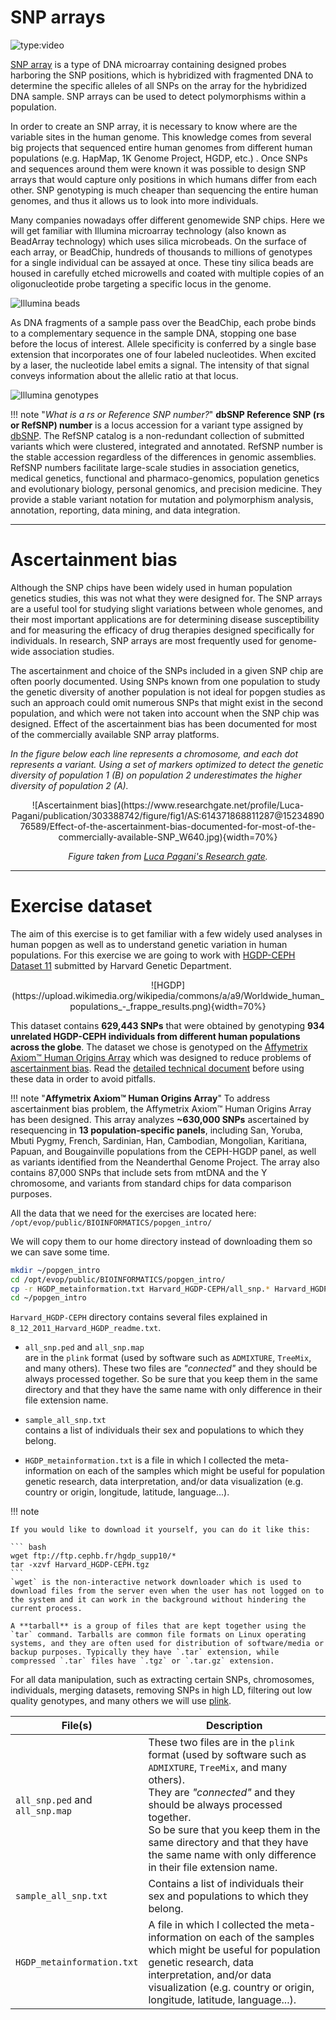# SNP arrays

![type:video](https://www.youtube.com/embed/lVG04dAAyvY)

[SNP array](https://en.wikipedia.org/wiki/SNP_array) is a type of DNA microarray containing designed probes harboring the SNP positions, which is hybridized with fragmented DNA to determine the specific alleles of all SNPs on the array for the hybridized DNA sample. 
SNP arrays can be used to detect polymorphisms within a population. 

In order to create an SNP array, it is necessary to know where are the variable sites in the human genome. This knowledge comes from several big projects that sequenced entire human genomes from different human populations (e.g. HapMap, 1K Genome Project, HGDP, etc.) . Once SNPs and sequences around them were known it was possible to design SNP arrays that would capture only positions in which humans differ from each other. SNP genotyping is much cheaper than sequencing the entire human genomes, and thus it allows us to look into more individuals. 

Many companies nowadays offer different genomewide SNP chips. Here we will get familiar with Illumina microarray technology (also known as BeadArray technology) which uses silica microbeads. On the surface of each array, or BeadChip, hundreds of thousands to millions of genotypes for a single individual can be assayed at once. These tiny silica beads are housed in carefully etched microwells and coated with multiple copies of an oligonucleotide probe targeting a specific locus in the genome.

![Illumina beads](https://www.illumina.com/content/dam/illumina-marketing/images/science/v2/web-graphic/multi-sample-array-formats-web-graphic.jpg)

As DNA fragments of a sample pass over the BeadChip, each probe binds to a complementary sequence in the sample DNA, stopping one base before the locus of interest. Allele specificity is conferred by a single base extension that incorporates one of four labeled nucleotides. When excited by a laser, the nucleotide label emits a signal. The intensity of that signal conveys information about the allelic ratio at that locus.

![Illumina genotypes](https://www.illumina.com/content/dam/illumina-marketing/images/technology/microarray/how-microarrays-work-web-graphic.jpg)

!!! note "_What is a rs or Reference SNP number?_"
    __dbSNP Reference SNP (rs or RefSNP) number__ is a locus accession for a variant type assigned by [dbSNP](https://www.ncbi.nlm.nih.gov/snp/). The RefSNP catalog is a non-redundant collection of submitted variants which were clustered, integrated and annotated. RefSNP number is the stable accession regardless of the differences in genomic assemblies. RefSNP numbers facilitate large-scale studies in association genetics, medical genetics, functional and pharmaco-genomics, population genetics and evolutionary biology, personal genomics, and precision medicine. They provide a stable variant notation for mutation and polymorphism analysis, annotation, reporting, data mining, and data integration.


*********************************************************************

# Ascertainment bias

Although the SNP chips have been widely used in human population genetics studies, this was not what they were designed for. The SNP arrays are a useful tool for studying slight variations between whole genomes, and their most important applications are for determining disease susceptibility and for measuring the efficacy of drug therapies designed specifically for individuals. In research, SNP arrays are most frequently used for genome-wide association studies.

The ascertainment and choice of the SNPs included in a given SNP chip are often poorly documented. Using SNPs known from one population to study the genetic diversity of another population is not ideal for popgen studies as such an approach could omit numerous SNPs that might exist in the second population, and which were not taken into account when the SNP chip was designed. Effect of the ascertainment bias has been documented for most of the commercially available SNP array platforms. 

_In the figure below each line represents a chromosome, and each dot represents a variant. Using a set of markers optimized to detect the genetic diversity of population 1 (B) on population 2 underestimates the higher diversity of population 2 (A)._ 

<center>
![Ascertainment bias](https://www.researchgate.net/profile/Luca-Pagani/publication/303388742/figure/fig1/AS:614371868811287@1523489076589/Effect-of-the-ascertainment-bias-documented-for-most-of-the-commercially-available-SNP_W640.jpg){width=70%}

_Figure taken from [Luca Pagani's Research gate](https://www.researchgate.net/publication/303388742_Through_the_layers_of_the_Ethiopian_genome_a_survey_of_human_genetic_variation_based_on_genome-wide_genotyping_and_re-sequencing_data/figures?lo=1)._
</center>

*********************************************************************

# Exercise dataset

The aim of this exercise is to get familiar with a few widely used analyses in human popgen as well as to understand  genetic variation in human populations. For this exercise we are going to work with [HGDP-CEPH Dataset 11](http://www.cephb.fr/en/hgdp_panel.php) submitted by Harvard Genetic Department.

<center>
![HGDP](https://upload.wikimedia.org/wikipedia/commons/a/a9/Worldwide_human_populations_-_frappe_results.png){width=70%}
</center>

This dataset contains __629,443 SNPs__ that were obtained by genotyping __934 unrelated HGDP-CEPH individuals from different human populations across the globe__. The dataset we chose is genotyped on the [Affymetrix Axiom™ Human Origins Array](https://www.thermofisher.com/order/catalog/product/901853#:~:text=Axiom%20Genome%2DWide%20Human%20Origins,%2C%20migration%2C%20and%20natural%20selection.) which was designed to reduce problems of [ascertainment bias](https://www.ncbi.nlm.nih.gov/books/NBK9792/). Read the [detailed technical document](ftp://ftp.cephb.fr/hgdp_supp10/8_12_2011_Technical_Array_Design_Document.pdf) before using these data in order to avoid pitfalls. 


!!! note "__Affymetrix Axiom™ Human Origins Array__"
    To address ascertainment bias problem, the Affymetrix Axiom™ Human Origins Array has been designed. This array analyzes __~630,000 SNPs__ ascertained by resequencing in __13 population-specific panels__, including San, Yoruba, Mbuti Pygmy, French, Sardinian, Han, Cambodian, Mongolian, Karitiana, Papuan, and Bougainville populations from the CEPH-HGDP panel, as well as variants identified from the Neanderthal Genome Project. The array also contains 87,000 SNPs that include sets from mtDNA and the Y chromosome, and variants from standard chips for data comparison purposes.

All the data that we need for the exercises are located here:
`/opt/evop/public/BIOINFORMATICS/popgen_intro/`

We will copy them to our home directory instead of downloading them so we can save some time.

``` bash
mkdir ~/popgen_intro
cd /opt/evop/public/BIOINFORMATICS/popgen_intro/
cp -r HGDP_metainformation.txt Harvard_HGDP-CEPH/all_snp.* Harvard_HGDP-CEPH/sample_all_snp.txt ~/popgen_intro/
cd ~/popgen_intro
```

`Harvard_HGDP-CEPH` directory contains several files explained in `8_12_2011_Harvard_HGDP_readme.txt`. 

- `all_snp.ped` and `all_snp.map`<br />
  are in the `plink` format (used by software such as `ADMIXTURE`, `TreeMix`, and many others). These two files are _"connected"_ and they should be always processed together. So be sure that you keep them in the same directory and that they have the same name with only difference in their file extension name.

- `sample_all_snp.txt`<br /> 
  contains a list of individuals their sex and populations to which they belong.

- `HGDP_metainformation.txt` 
  is a file in which I collected the meta-information on each of the samples which might be useful for population genetic research, data interpretation, and/or data visualization (e.g. country or origin, longitude, latitude, language...).

!!! note

    If you would like to download it yourself, you can do it like this:

    ``` bash
    wget ftp://ftp.cephb.fr/hgdp_supp10/*
    tar -xzvf Harvard_HGDP-CEPH.tgz
    ```
    `wget` is the non-interactive network downloader which is used to download files from the server even when the user has not logged on to the system and it can work in the background without hindering the current process.

    A **tarball** is a group of files that are kept together using the `tar` command. Tarballs are common file formats on Linux operating systems, and they are often used for distribution of software/media or backup purposes. Typically they have `.tar` extension, while compressed `.tar` files have `.tgz` or `.tar.gz` extension.

For all data manipulation, such as extracting certain SNPs, chromosomes, individuals, merging datasets, removing SNPs in high LD, filtering out low quality genotypes, and many others we will use [plink](https://www.cog-genomics.org/plink2).



| File(s) | Description |
|---|---|
| `all_snp.ped` and <br />`all_snp.map` | These two files are in the `plink` format (used by software such as `ADMIXTURE`, `TreeMix`, and many others). <br />They are _"connected"_ and they should be always processed together. <br />So be sure that you keep them in the same directory and that they have the same name with only difference in their file extension name. |
| `sample_all_snp.txt` | Contains a list of individuals their sex and populations to which they belong. |
| `HGDP_metainformation.txt` | A file in which I collected the meta-information on each of the samples which might be useful for population genetic research, data interpretation, and/or data visualization (e.g. country or origin, longitude, latitude, language...). |